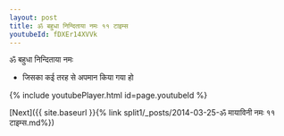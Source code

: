 ```yaml
---
layout: post
title: ॐ बहुधा निन्दिताया नमः ११ टाइम्स
youtubeId: fDXEr14XVVk
---
```

 
 
 ॐ बहुधा निन्दिताया नमः  
 
 -  जिसका कई तरह से अपमान किया गया हो 
 
  
 
  
 
 
 
 
 
 


{% include youtubePlayer.html id=page.youtubeId %}
 
[Next]({{ site.baseurl }}{% link  split1/_posts/2014-03-25-ॐ मायाविनी नमः ११ टाइम्स.md%})
 
